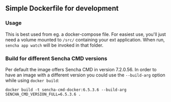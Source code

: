 ## Simple Dockerfile for development

### Usage

This is best used from eg. a docker-compose file. For easiest use, you'll
just need a volume mounted to `/src/` containing your ext application.
When run, `sencha app watch` will be invoked in that folder.

### Build for different Sencha CMD versions

Per default the image offers Sencha CMD in version 7.2.0.56. In order to have an
image with a different version you could use the `--build-arg` option while using `docker build`:

```
docker build -t sencha-cmd-docker:6.5.3.6 --build-arg SENCHA_CMD_VERSION_FULL=6.5.3.6 .
```
